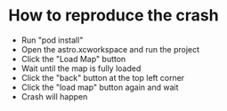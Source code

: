 # How to reproduce the crash
- Run "pod install"
- Open the astro.xcworkspace and run the project
- Click the "Load Map" button
- Wait until the map is fully loaded
- Click the "back" button at the top left corner
- Click the "load map" button again and wait
- Crash will happen
